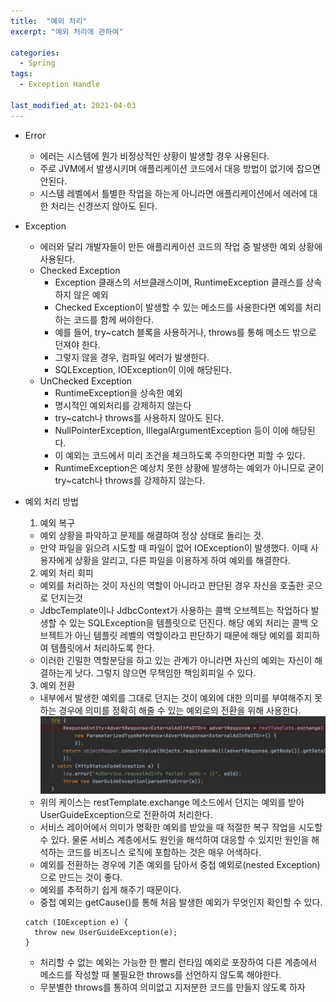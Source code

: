 ```yaml
---
title:  "예외 처리"
excerpt: "예외 처리에 관하여"

categories:
  - Spring
tags:
  - Exception Handle

last_modified_at: 2021-04-03
---
```


* Error
  - 에러는 시스템에 뭔가 비정상적인 상황이 발생할 경우 사용된다.
  - 주로 JVM에서 발생시키며 애플리케이션 코드에서 대응 방법이 없기에 잡으면 안된다.
  - 시스템 레벨에서 틀별한 작업을 하는게 아니라면 애플리케이션에서 에러에 대한 처리는 신경쓰지 않아도 된다.

* Exception
  - 에러와 달리 개발자들이 만든 애플리케이션 코드의 작업 중 발생한 예외 상황에 사용된다.
  - Checked Exception
    * Exception 클래스의 서브클래스이며, RuntimeException 클래스를 상속하지 않은 예외
    * Checked Exception이 발생할 수 있는 메소드를 사용한다면 예외를 처리하는 코드를 함께 써야한다.
    * 예를 들어, try~catch 블록을 사용하거나, throws를 통해 메소드 밖으로 던져야 한다.
    * 그렇지 않을 경우, 컴파일 에러가 발생한다.
    * SQLException, IOException이 이에 해당된다.
  - UnChecked Exception
    * RuntimeException을 상속한 예외
    * 명시적인 예외처리를 강제하지 않는다
    * try~catch나 throws를 사용하지 않아도 된다.
    * NullPointerException, IllegalArgumentException 등이 이에 해당된다.
    * 이 예외는 코드에서 미리 조건을 체크하도록 주의한다면 피할 수 있다.
    * RuntimeException은 예상치 못한 상황에 발생하는 예외가 아니므로 굳이 try~catch나 throws를 강제하지 않는다.

* 예외 처리 방법
  1. 예외 복구
    - 예외 상황을 파악하고 문제를 해결하여 정상 상태로 돌리는 것.
    - 만약 파일을 읽으려 시도할 때 파일이 없어 IOException이 발생했다. 이때 사용자에게 상황을 알리고, 다른 파일을 이용하게 하여 예외를 해결한다.

  2. 예외 처리 회피
    - 예외를 처리하는 것이 자신의 역할이 아니라고 판단된 경우 자신을 호출한 곳으로 던지는것 
    - JdbcTemplate이나 JdbcContext가 사용하는 콜백 오브젝트는 작업하다 발생할 수 있는 SQLException을 템플릿으로 던진다. 해당 예외 처리는 콜백 오브젝트가 아닌 템플릿 레벨의 역할이라고 판단하기 때문에 해당 예외를 회피하여 템플릿에서 처리하도록 한다.
    - 이러한 긴밀한 역할분담을 하고 있는 관계가 아니라면 자신의 예외는 자신이 해결하는게 낫다. 그렇지 않으면 무책임한 책임회피일 수 있다.

  3. 예외 전환
    - 내부에서 발생한 예외를 그대로 던지는 것이 예외에 대한 의미를 부여해주지 못하는 경우에 의미를 정확히 해줄 수 있는 예외로의 전환을 위해 사용한다.
  ![1](/assets/images/exception_transfer.png)
    - 위의 케이스는 restTemplate.exchange 메소드에서 던지는 예외를 받아 UserGuideException으로 전환하여 처리한다.
    - 서비스 레이어에서 의미가 명확한 예외를 받았을 때 적절한 복구 작업을 시도할 수 있다. 물론 서비스 계층에서도 원인을 해석하여 대응할 수 있지만 원인을 해석하는 코드를 비즈니스 로직에 포함하는 것은 매우 어색하다.
    - 예외를 전환하는 경우에 기존 예외를 담아서 중첩 예외로(nested Exception)으로 만드는 것이 좋다. 
    - 예외를 추적하기 쉽게 해주기 때문이다.
    - 중첩 예외는 getCause()를 통해 처음 발생한 예외가 무엇인지 확인할 수 있다.
    
    ```
    catch (IOException e) {
      throw new UserGuideException(e);
    }
    ```

  * 처리할 수 없는 예외는 가능한 한 빨리 런타임 예외로 포장하여 다른 계층에서 메소드를 작성할 때 불필요한 throws를 선언하지 않도록 해야한다.
  * 무분별한 throws를 통하여 의미없고 지저분한 코드를 만들지 않도록 하자